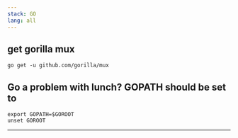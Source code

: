 ```yaml
---
stack: GO
lang: all
---
```


## get gorilla mux
```
go get -u github.com/gorilla/mux
```

## Go a problem with lunch? GOPATH should be set to
```
export GOPATH=$GOROOT
unset GOROOT
```

---
